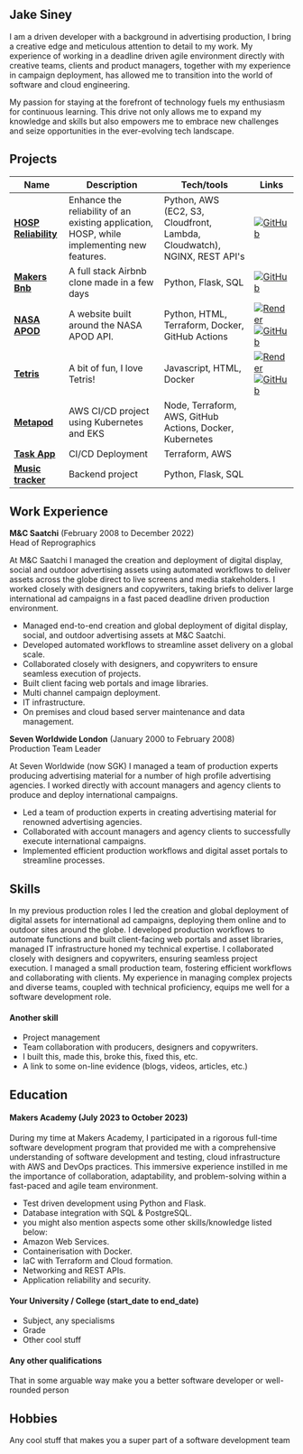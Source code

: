 ## Jake Siney

I am a driven developer with a background in advertising production, I bring
a creative edge and meticulous attention to detail to my work. My experience of working in a deadline driven agile environment directly with creative teams, clients and product managers, together with my experience in campaign deployment, has allowed me to transition into the world of software and cloud engineering.

My passion for staying at the forefront of technology fuels my enthusiasm for continuous learning. This drive not only allows me to expand my knowledge and skills but also empowers me to embrace new challenges and seize opportunities in the ever-evolving tech landscape.

## Projects

| Name | Description | Tech/tools | Links |
| -----| ----------- | ---------- | ----- |
| [**HOSP Reliability**](https://github.com/jakesiney/Cloud-Reliability-Project) | Enhance the reliability of an existing application, HOSP, while implementing new features. | Python, AWS (EC2, S3, Cloudfront, Lambda, Cloudwatch), NGINX, REST API's | [![GitHub](https://img.shields.io/badge/GitHub-100000?style=for-the-badge&logo=github&logoColor=white)](https://github.com/jakesiney/Cloud-Reliability-Project)
| [**Makers Bnb**](https://github.com/jakesiney/makers-bnb) |  A full stack Airbnb clone made in a few days | Python, Flask, SQL | [![GitHub](https://img.shields.io/badge/GitHub-100000?style=for-the-badge&logo=github&logoColor=white)](https://github.com/jakesiney/makers-bnb)
| [**NASA APOD**](https://github.com/jakesiney/NASA_Picture_of_the_Day-AWS) | A website built around the NASA APOD API. | Python, HTML, Terraform, Docker, GitHub Actions | [![Render](https://img.shields.io/badge/Render-%46E3B7.svg?style=for-the-badge&logo=render&logoColor=white)](https://apod.jakesiney.com/) [![GitHub](https://img.shields.io/badge/GitHub-100000?style=for-the-badge&logo=github&logoColor=white)](https://github.com/jakesiney/NASA_Picture_of_the_Day-AWS)|
| [**Tetris**](https://github.com/jakesiney/Tetris) |  A bit of fun, I love Tetris! | Javascript, HTML, Docker | [![Render](https://img.shields.io/badge/Render-%46E3B7.svg?style=for-the-badge&logo=render&logoColor=white)](https://tetris.jakesiney.com/) [![GitHub](https://img.shields.io/badge/GitHub-100000?style=for-the-badge&logo=github&logoColor=white)](https://github.com/jakesiney/Tetris)|
| [**Metapod**](https://github.com/jakesiney/metapod-deployment-AWS-EKS-Kubernetes) | AWS CI/CD project using Kubernetes and EKS | Node, Terraform, AWS, GitHub Actions, Docker, Kubernetes |
| [**Task App**](https://github.com/jakesiney/task-listing-app-aws-terraform) | CI/CD Deployment  | Terraform, AWS |
| [**Music tracker**](https://github.com/jakesiney/music_library_app) | Backend project | Python, Flask, SQL |

## Work Experience 

**M&C Saatchi** (February 2008 to December 2022)  
Head of Reprographics

At M&C Saatchi I managed the creation and deployment of digital display, social and outdoor advertising assets using automated workflows to deliver assets across the globe direct to live screens and media stakeholders. I worked closely with designers and copywriters, taking briefs to deliver large international ad campaigns in a fast paced deadline driven production environment.

- Managed end-to-end creation and global deployment of digital display, social, and outdoor advertising assets at M&C Saatchi.
- Developed automated workflows to streamline asset delivery on a global scale.
- Collaborated closely with designers, and copywriters to ensure seamless execution of projects.
- Built client facing web portals and image libraries.
- Multi channel campaign deployment.
- IT infrastructure.
- On premises and cloud based server maintenance and data management.


**Seven Worldwide London** (January 2000 to February 2008)  
Production Team Leader

At Seven Worldwide (now SGK) I managed a team of production experts producing advertising material for a number of high profile advertising agencies. I worked directly with account managers and agency clients to produce and deploy international campaigns.

- Led a team of production experts in creating advertising material for renowned advertising agencies.
- Collaborated with account managers and agency clients to successfully execute international campaigns.
- Implemented efficient production workflows and digital asset portals to streamline processes.

## Skills

In my previous production roles I led the creation and global deployment of digital assets for international ad campaigns, deploying them online and to outdoor sites around the globe. I developed production workflows to automate functions and built client-facing web portals and asset libraries, managed IT infrastructure honed my technical expertise. I collaborated closely with designers and copywriters, ensuring seamless project execution.  I managed a small production team, fostering efficient workflows and collaborating with clients. My experience in managing complex projects and diverse teams, coupled with technical proficiency, equips me well for a software development role.

#### Another skill

- Project management
- Team collaboration with producers, designers and copywriters.
- I built this, made this, broke this, fixed this, etc.
- A link to some on-line evidence (blogs, videos, articles, etc.)

## Education

#### Makers Academy (July 2023 to October 2023)
During my time at Makers Academy, I participated in a rigorous full-time software development program that provided me with a comprehensive understanding of software development and testing, cloud infrastructure with AWS and DevOps practices. This immersive experience instilled in me the importance of collaboration, adaptability, and problem-solving within a fast-paced and agile team environment.

- Test driven development using Python and Flask.
- Database integration with SQL & PostgreSQL.
- you might also mention aspects some other skills/knowledge listed below: 
- Amazon Web Services.
- Containerisation with Docker.
- IaC with Terraform and Cloud formation.
- Networking and REST APIs.
- Application reliability and security.

#### Your University / College (start_date to end_date)

- Subject, any specialisms
- Grade
- Other cool stuff

#### Any other qualifications

That in some arguable way make you a better software developer or well-rounded person

## Hobbies

Any cool stuff that makes you a super part of a software development team
